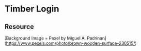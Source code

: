 # Timber Login


## Resource
[Background Image = Pexel by Miguel A. Padrinan] (https://www.pexels.com/photo/brown-wooden-surface-230515/)

 